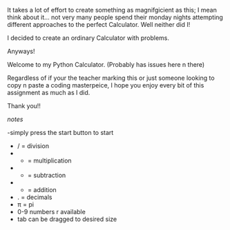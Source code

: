 It takes a lot of effort to create something as magnifgicient as this; I mean think about it... not very many people spend their monday nights attempting different approaches to the perfect Calculator. Well neither did I!

I decided to create an ordinary Calculator with problems.

Anyways!

Welcome to my Python Calculator. (Probably has issues here n there)

Regardless of if your the teacher marking this or just someone looking to copy n paste a coding masterpeice, I hope you enjoy every bit of this assignment as much as I did.

Thank you!!

*notes*

-simply press the start button to start
-  / = division
-  * = multiplication
-  - = subtraction
-  + = addition
-  . = decimals
-  π = pi
- 0-9 numbers r available
- tab can be dragged to desired size 







